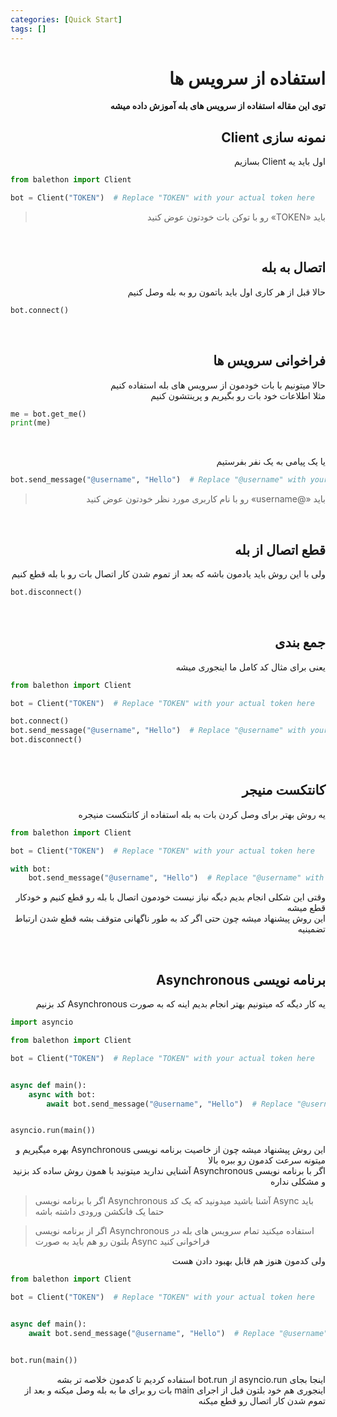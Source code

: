 ```yaml
---
categories: [Quick Start]
tags: []
---
```


<h1 align="right" dir="rtl">استفاده از سرویس ها</h1>

<p align="right" dir="rtl"><strong>توی این مقاله استفاده از سرویس های بله آموزش داده میشه</strong></p>

<h2 align="right" dir="rtl">نمونه سازی Client</h2>

<p align="right" dir="rtl">اول باید یه Client بسازیم</p>

```python
from balethon import Client

bot = Client("TOKEN")  # Replace "TOKEN" with your actual token here
```

<blockquote align="right" dir="rtl">
<p>باید «TOKEN» رو با توکن بات خودتون عوض کنید</p>
</blockquote>

<br>

<h2 align="right" dir="rtl">اتصال به بله</h2>

<p align="right" dir="rtl">حالا قبل از هر کاری اول باید باتمون رو به بله وصل کنیم</p>

```python
bot.connect()
```

<br>

<h2 align="right" dir="rtl">فراخوانی سرویس ها</h2>

<p align="right" dir="rtl">
حالا میتونیم با بات خودمون از سرویس های بله استفاده کنیم<br>
مثلا اطلاعات خود بات رو بگیریم و پرینتشون کنیم
</p>

```python
me = bot.get_me()
print(me)
```

<br>

<p align="right" dir="rtl">یا یک پیامی به یک نفر بفرستیم</p>

```python
bot.send_message("@username", "Hello")  # Replace "@username" with your actual username here
```

<blockquote align="right" dir="rtl">
<p>باید «@username» رو با نام کاربری مورد نظر خودتون عوض کنید</p>
</blockquote>

<br>

<h2 align="right" dir="rtl">قطع اتصال از بله</h2>

<p align="right" dir="rtl">ولی با این روش باید یادمون باشه که بعد از تموم شدن کار اتصال بات رو با بله قطع کنیم</p>

```python
bot.disconnect()
```

<br>

<h2 align="right" dir="rtl">جمع بندی</h2>

<p align="right" dir="rtl">یعنی برای مثال کد کامل ما اینجوری میشه</p>

```python
from balethon import Client

bot = Client("TOKEN")  # Replace "TOKEN" with your actual token here

bot.connect()
bot.send_message("@username", "Hello")  # Replace "@username" with your actual username here
bot.disconnect()
```

<br>

<h2 align="right" dir="rtl">کانتکست منیجر</h2>

<p align="right" dir="rtl">یه روش بهتر برای وصل کردن بات به بله استفاده از کانتکست منیجره</p>

```python
from balethon import Client

bot = Client("TOKEN")  # Replace "TOKEN" with your actual token here

with bot:
    bot.send_message("@username", "Hello")  # Replace "@username" with your actual username here
```

<p align="right" dir="rtl">
وقتی این شکلی انجام بدیم دیگه نیاز نیست خودمون اتصال با بله رو قطع کنیم و خودکار قطع میشه<br>
این روش پیشنهاد میشه چون حتی اگر کد به طور ناگهانی متوقف بشه قطع شدن ارتباط تضمینیه
</p>

<br>

<h2 align="right" dir="rtl">برنامه نویسی Asynchronous</h2>

<p align="right" dir="rtl">یه کار دیگه که میتونیم بهتر انجام بدیم اینه که به صورت Asynchronous کد بزنیم</p>

```python
import asyncio

from balethon import Client

bot = Client("TOKEN")  # Replace "TOKEN" with your actual token here


async def main():
    async with bot:
        await bot.send_message("@username", "Hello")  # Replace "@username" with your actual username here


asyncio.run(main())
```

<p align="right" dir="rtl">
این روش پیشنهاد میشه چون از خاصیت برنامه نویسی Asynchronous بهره میگیریم و میتونه سرعت کدمون رو ببره بالا<br>
اگر با برنامه نویسی Asynchronous آشنایی ندارید میتونید با همون روش ساده کد بزنید و مشکلی نداره
</p>

<blockquote>
<p>اگر با برنامه نویسی Asynchronous آشنا باشید میدونید که یک کد Async باید حتما یک فانکشن ورودی داشته باشه</p>
</blockquote>

<blockquote>
<p>اگر از برنامه نویسی Asynchronous استفاده میکنید تمام سرویس های بله در بلتون رو هم باید به صورت Async فراخوانی کنید</p>
</blockquote>

<p align="right" dir="rtl">ولی کدمون هنوز هم قابل بهبود دادن هست</p>

```python
from balethon import Client

bot = Client("TOKEN")  # Replace "TOKEN" with your actual token here


async def main():
    await bot.send_message("@username", "Hello")  # Replace "@username" with your actual username here


bot.run(main())
```

<p align="right" dir="rtl">
اینجا بجای asyncio.run از bot.run استفاده کردیم تا کدمون خلاصه تر بشه<br>
اینجوری هم خود بلتون قبل از اجرای main بات رو برای ما به بله وصل میکنه و بعد از تموم شدن کار اتصال رو قطع میکنه
</p>